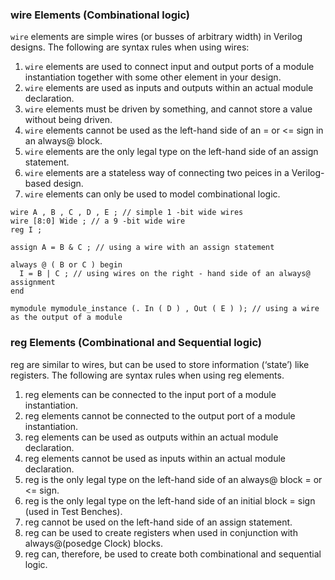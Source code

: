### wire Elements (Combinational logic)
```wire``` elements are simple wires (or busses of arbitrary width) in Verilog designs. The following are syntax
rules when using wires:

1. ```wire``` elements are used to connect input and output ports of a module instantiation together with
some other element in your design.
1. ```wire``` elements are used as inputs and outputs within an actual module declaration.
1. ```wire``` elements must be driven by something, and cannot store a value without being driven.
1. ```wire``` elements cannot be used as the left-hand side of an = or <= sign in an always@ block.
1. ```wire``` elements are the only legal type on the left-hand side of an assign statement.
1. ```wire``` elements are a stateless way of connecting two peices in a Verilog-based design.
1. ```wire``` elements can only be used to model combinational logic.

```
wire A , B , C , D , E ; // simple 1 -bit wide wires
wire [8:0] Wide ; // a 9 -bit wide wire
reg I ;

assign A = B & C ; // using a wire with an assign statement

always @ ( B or C ) begin
  I = B | C ; // using wires on the right - hand side of an always@ assignment
end

mymodule mymodule_instance (. In ( D ) , Out ( E ) ); // using a wire as the output of a module
```
### reg Elements (Combinational and Sequential logic)
reg are similar to wires, but can be used to store information (‘state’) like registers. The following are
syntax rules when using reg elements.
1. reg elements can be connected to the input port of a module instantiation.
2. reg elements cannot be connected to the output port of a module instantiation.
3. reg elements can be used as outputs within an actual module declaration.
4. reg elements cannot be used as inputs within an actual module declaration.
5. reg is the only legal type on the left-hand side of an always@ block = or <= sign.
6. reg is the only legal type on the left-hand side of an initial block = sign (used in Test Benches).
7. reg cannot be used on the left-hand side of an assign statement.
8. reg can be used to create registers when used in conjunction with always@(posedge Clock) blocks.
9. reg can, therefore, be used to create both combinational and sequential logic.

